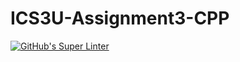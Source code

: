 # ICS3U-Assignment3-CPP

[![GitHub's Super Linter](https://github.com/Ethan-Prieur1/ICS3U-Assignment3-CPP/workflows/GitHub's%20Super%20Linter/badge.svg)](https://github.com/Ethan-Prieur1/ICS3U-Assignment3-CPP/actions)
